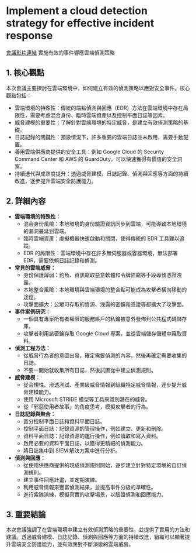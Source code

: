 # Implement a cloud detection strategy for effective incident response
[會議影片連結](https://www.youtube.com/watch?v=OnjHltE2fgU)
實施有效的事件響應雲端偵測策略

## 1. 核心觀點

本次會議主要探討在雲端環境中，如何建立有效的偵測策略以應對安全事件。核心觀點包括：

*   雲端環境的特殊性：傳統的端點偵測與回應（EDR）方法在雲端環境中存在局限性，需要考慮混合身份、臨時雲端資產以及控制平面日誌等因素。
*   威脅建模的重要性：了解針對雲端環境的特定威脅，是建立有效偵測策略的基礎。
*   日誌記錄的關鍵性：預設情況下，許多重要的雲端日誌並未啟用，需要手動配置。
*   善用雲端供應商提供的安全工具：例如 Google Cloud 的 Security Command Center 和 AWS 的 GuardDuty，可以快速獲得有價值的安全洞察。
*   持續迭代與成熟度提升：透過威脅建模、日誌記錄、偵測與回應等方面的持續改進，逐步提升雲端安全防護能力。

## 2. 詳細內容

*   **雲端環境的特殊性：**
    *   混合身份風險：本地環境的身份驗證資訊同步到雲端，可能導致本地環境的漏洞蔓延到雲端。
    *   臨時雲端資產：虛擬機器快速啟動和關閉，使得傳統的 EDR 工具難以追蹤。
    *   EDR 的局限性：雲端環境中存在許多無伺服器或容器環境，無法部署 EDR，需要依賴日誌記錄和偵測。
*   **常見的雲端威脅：**
    *   身份保護薄弱：釣魚、資訊竊取惡意軟體和令牌盜竊等手段導致憑證洩露。
    *   本地整合風險：本地環境與雲端環境的整合點可能成為攻擊者橫向移動的途徑。
    *   攻擊面擴大：公眾可存取的資源、洩露的密鑰和憑證等都擴大了攻擊面。
*   **事件案例研究：**
    *   一個具有專案所有者權限的服務帳戶的私鑰被意外發佈到公共程式碼儲存庫。
    *   攻擊者利用該密鑰存取 Google Cloud 專案，並從雲端儲存儲體中竊取資料。
*   **偵測工程方法：**
    *   從威脅行為者的意圖出發，確定需要偵測的內容，然後再確定需要收集的日誌。
    *   不要一開始就收集所有日誌，然後試圖從中建立偵測規則。
*   **威脅建模：**
    *   從合規性、滲透測試、產業級威脅情報到組織特定威脅情報，逐步提升威脅建模能力。
    *   使用 Microsoft STRIDE 模型等工具來識別潛在的威脅。
    *   從「邪惡使用者故事」的角度思考，模擬攻擊者的行為。
*   **日誌記錄與聚合：**
    *   區分控制平面日誌和資料平面日誌。
    *   控制平面日誌：記錄資源的管理操作，例如建立、更新和刪除。
    *   資料平面日誌：記錄資源的運行操作，例如讀取和寫入資料。
    *   啟用必要的資料平面日誌，以獲得更精細的偵測能力。
    *   將日誌集中到 SIEM 解決方案中進行分析。
*   **偵測與回應：**
    *   從使用供應商提供的現成偵測規則開始，逐步建立針對特定環境的自訂偵測規則。
    *   建立事件回應計畫，並定期演練。
    *   利用威脅情報來豐富偵測結果，並提高事件分級的準確性。
    *   進行紫隊演練，模擬真實的攻擊場景，以驗證偵測和回應能力。

## 3. 重要結論

本次會議強調了在雲端環境中建立有效偵測策略的重要性，並提供了實用的方法和建議。透過威脅建模、日誌記錄、偵測與回應等方面的持續改進，組織可以顯著提升雲端安全防護能力，並有效應對不斷演變的雲端威脅。
